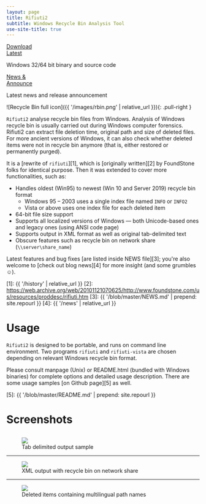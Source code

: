 ```yaml
---
layout: page
title: Rifiuti2
subtitle: Windows Recycle Bin Analysis Tool
use-site-title: true
---
```


<div class="jumbotron row">
<div class="col-xs-6 text-center">
  <a class="btn btn-primary btn-lg btn-download center-block" href="{{ '/releases/latest' | prepend: site.repourl }}" role="button">
      <span class="text-center">Download<br />Latest</span>
      <i class="fa-3x fa-inverse fas fa-download" data-fa-transform="shrink-6" data-fa-mask="fas fa-square"></i>
  </a>
  <p class="headline">Windows 32/64 bit binary and source code</p>
</div>
<div class="col-xs-6 text-center">
  <a class="btn btn-primary btn-lg btn-download center-block" href="{{ 'news/' | relative_url }}" role="button">
      <span class="text-center">News &amp;<br />Announce</span>
      <i class="fa-3x fa-inverse fas fa-book-reader" data-fa-transform="shrink-6" data-fa-mask="fas fa-square"></i>
  </a>
  <p class="headline">Latest news and release announcement</p>
</div>
</div>

![Recycle Bin full icon]({{ '/images/rbin.png' | relative_url }}){: .pull-right }

`Rifiuti2` analyse recycle bin files from Windows. Analysis of
Windows recycle bin is usually carried out during Windows computer
forensics. Rifiuti2 can extract file deletion time, original
path and size of deleted files. For more ancient versions of Windows,
it can also check whether deleted items were not in recycle bin anymore
(that is, either restored or permanently purged).

It is a [rewrite of `rifiuti`][1], which is [originally written][2]
by FoundStone folks for identical purpose. Then it was extended to
cover more functionalities, such as:

* Handles oldest (Win95) to newest (Win 10 and Server 2019) recycle bin format
  * Windows 95 &ndash; 2003 uses a single index file named `INFO` or `INFO2`
  * Vista or above uses one index file for each deleted item
* 64-bit file size support
* Supports all localized versions of Windows &mdash; both Unicode-based
  ones and legacy ones (using ANSI code page)
* Supports output in XML format as well as original tab-delimited text
* Obscure features such as recycle bin on network share
  (`\\server\share_name`)

Latest features and bug fixes [are listed inside NEWS file][3]; you're
also welcome to [check out blog news][4] for more insight
(and some grumbles &#x263A;).

[1]: {{ '/history' | relative_url }}
[2]: https://web.archive.org/web/20101121070625/http://www.foundstone.com/us/resources/proddesc/rifiuti.htm
[3]: {{ '/blob/master/NEWS.md' | prepend: site.repourl }}
[4]: {{ '/news' | relative_url }}

# Usage

`Rifiuti2` is designed to be portable, and runs on command line environment.
Two programs `rifiuti` and `rifiuti-vista` are chosen depending on relevant
Windows recycle bin format.

Please consult manpage (Unix) or README.html (bundled with Windows binaries)
for complete options and detailed usage description. There are some
usage samples [on Github page][5] as well.

[5]: {{ '/blob/master/README.md' | prepend: site.repourl }}

# Screenshots

<figure class="text-center" style="margin-top: 30px">
	<img src="{{ '/images/screenshot-tsv.png' | relative_url }}" />
	<figcaption>Tab delimited output sample</figcaption>
</figure>

---

<figure class="text-center">
	<img src="{{ '/images/screenshot3.png' | relative_url }}" />
	<figcaption>XML output with recycle bin on network share</figcaption>
</figure>

---

<figure class="text-center">
	<img src="{{ '/images/screenshot4.png' | relative_url }}" />
	<figcaption>Deleted items containing multilingual path names</figcaption>
</figure>

